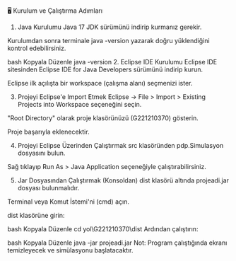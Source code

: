 🖥️ Kurulum ve Çalıştırma Adımları
1. Java Kurulumu
Java 17 JDK sürümünü indirip kurmanız gerekir.

Kurulumdan sonra terminale java -version yazarak doğru yüklendiğini kontrol edebilirsiniz.

bash
Kopyala
Düzenle
java -version
2. Eclipse IDE Kurulumu
Eclipse IDE sitesinden Eclipse IDE for Java Developers sürümünü indirip kurun.

Eclipse ilk açılışta bir workspace (çalışma alanı) seçmenizi ister.

3. Projeyi Eclipse'e Import Etmek
Eclipse → File > Import > Existing Projects into Workspace seçeneğini seçin.

"Root Directory" olarak proje klasörünüzü (G221210370) gösterin.

Proje başarıyla eklenecektir.

4. Projeyi Eclipse Üzerinden Çalıştırmak
src klasöründen pdp.Simulasyon dosyasını bulun.

Sağ tıklayıp Run As > Java Application seçeneğiyle çalıştırabilirsiniz.

5. Jar Dosyasından Çalıştırmak (Konsoldan)
dist klasörü altında projeadi.jar dosyası bulunmalıdır.

Terminal veya Komut İstemi'ni (cmd) açın.

dist klasörüne girin:

bash
Kopyala
Düzenle
cd yol\G221210370\dist
Ardından çalıştırın:

bash
Kopyala
Düzenle
java -jar projeadi.jar
Not: Program çalıştığında ekranı temizleyecek ve simülasyonu başlatacaktır.
